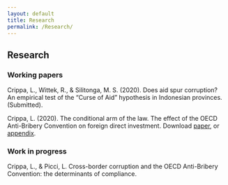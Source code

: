 ```yaml
---
layout: default
title: Research
permalink: /Research/
---
```

## Research

### Working papers
Crippa, L., Wittek, R., & Silitonga, M. S. (2020). Does aid spur corruption? An empirical test of the “Curse of Aid” hypothesis in Indonesian provinces. (Submitted).

Crippa, L. (2020). The conditional arm of the law. The effect of the OECD Anti-Bribery Convention on foreign direct investment. Download [paper](https://github.com/lorenzo-crippa/wp/conditional_arm.pdf), or [appendix](https://github.com/lorenzo-crippa/wp/conditional_arm_appendix.pdf).

### Work in progress
Crippa, L., & Picci, L. Cross-border corruption and the OECD Anti-Bribery Convention: the determinants of compliance.
